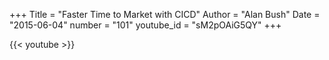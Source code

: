 +++
Title = "Faster Time to Market with CICD"
Author = "Alan Bush"
Date = "2015-06-04"
number = "101"
youtube_id = "sM2pOAiG5QY"
+++

{{< youtube >}}
